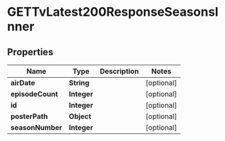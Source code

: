

# GETTvLatest200ResponseSeasonsInner


## Properties

| Name | Type | Description | Notes |
|------------ | ------------- | ------------- | -------------|
|**airDate** | **String** |  |  [optional] |
|**episodeCount** | **Integer** |  |  [optional] |
|**id** | **Integer** |  |  [optional] |
|**posterPath** | **Object** |  |  [optional] |
|**seasonNumber** | **Integer** |  |  [optional] |



